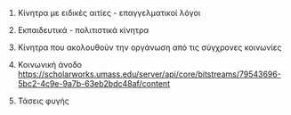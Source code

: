 1. Κίνητρα με ειδικές αιτίες - επαγγελματικοί λόγοι


2. Εκπαιδευτικά - πολιτιστικά κίνητρα

3. Κίνητρα που ακολουθούν την οργάνωση από τις σύγχρονες κοινωνίες

4. Κοινωνική άνοδο
https://scholarworks.umass.edu/server/api/core/bitstreams/79543696-5bc2-4c9e-9a7b-63eb2bdc48af/content

5. Τάσεις φυγής


